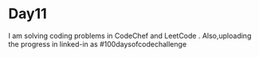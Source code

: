 # Day11
I am solving coding problems in CodeChef and LeetCode . Also,uploading the progress in linked-in as #100daysofcodechallenge
